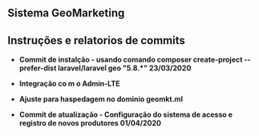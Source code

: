 
## Sistema GeoMarketing


## Instruções e relatorios de commits



- **Commit de instalção - usando comando composer create-project --prefer-dist laravel/laravel geo "5.8.*" 23/03/2020**
- **Integração co m o Admin-LTE**
- **Ajuste para haspedagem no dominio geomkt.ml**

- **Commit de atualização - Configuração do sistema de acesso e registro de novos produtores 01/04/2020**